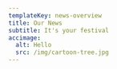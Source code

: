```yaml
---
templateKey: news-overview
title: Our News
subtitle: It's your festival
accimage:
  alt: Hello
  src: /img/cartoon-tree.jpg
---
```


